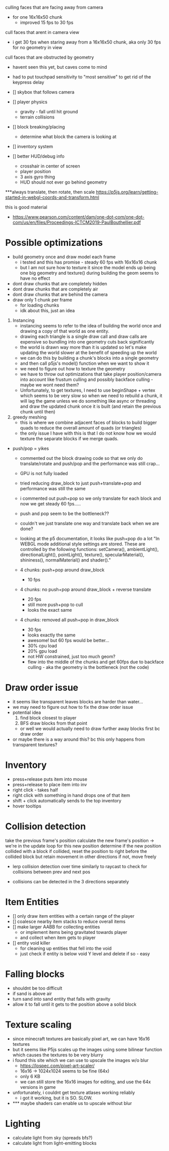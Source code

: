 


culling faces that are facing away from camera
- for one 16x16x50 chunk
    - improved 15 fps to 30 fps


cull faces that arent in camera view
- i get 30 fps when staring away from a 16x16x50 chunk, aka only 30 fps for no geometry in view

cull faces that are obstructed by geometry
- havent seen this yet, but caves come to mind


- had to put touchpad sensitivity to "most sensitive" to get rid of the keypress delay


- [] skybox that follows camera
- [] player physics
    - gravity - fall until hit ground
    - terrain collisions
- [] block breaking/placing
    - determine what block the camera is looking at
- [] inventory system
- [] better HUD/debug info
    - crosshair in center of screen
    - player position
    - 3 axis gyro thing
    - HUD should not ever go behind geometry



***always translate, then rotate, then scale
https://p5js.org/learn/getting-started-in-webgl-coords-and-transform.html

this is good material
- https://www.pearson.com/content/dam/one-dot-com/one-dot-com/us/en/files/Proceedings-ICTCM2019-PaulBouthellier.pdf


# Possible optimizations
- build geometry once and draw model each frame
    - i tested and this has promise - steady 60 fps with 16x16x16 chunk
    - but I am not sure how to texture it since the model ends up being one big geometry
        and texture() during building the geom seems to have no effect
- dont draw chunks that are completely hidden
- dont draw chunks that are completely air
- dont draw chunks that are behind the camera
- draw only 1 chunk per frame
    - for loading chunks
    - idk about this, just an idea

1. Instancing
    - instancing seems to refer to the idea of building the world once
    and drawing a copy of that world as one entity.
    - drawing each triangle is a single draw call and draw calls are expensive so bundling into one geometry cuts back significantly
    - the world is drawn way more than it is updated so let's make updating
    the world slower at the benefit of speeding up the world
    - we can do this by building a chunk's blocks into a single geometry
    - and then call p5js's model() function when we want to show it
    - we need to figure out how to texture the geometry
    - we have to throw out optimizations that take player position/camera into account
    like frustum culling and possibly backface culling - maybe we wont need them?
    - Unfortunately, to get textures, I need to use beginShape + vertex which seems to be very slow so when we need to rebuild a chunk, it will lag the game unless we do something like async or threading and draw the updated chunk once it is built (and retain the previous chunk until then)
2. greedy meshing
    - this is where we combine adjacent faces of blocks to build bigger
    quads to reduce the overall amount of quads (or triangles)
    - the only issue I have with this is that I do not know how we would texture
    the separate blocks if we merge quads.


- push/pop = yikes
    - commented out the block drawing code so that we only do translate/rotate and push/pop
        and the performance was still crap...
    - GPU is not fully loaded
    - tried reducing draw_block to just push+translate+pop and
        performance was still the same
    - i commented out push+pop so we only translate for each block
        and now we get steady 60 fps.....
    - push and pop seem to be the bottleneck??
    - couldn't we just translate one way and translate back when we are done?
    - looking at the p5 documentation, it looks like push+pop do a lot
"In WEBGL mode additional style settings are stored. These are controlled by the following functions: setCamera(), ambientLight(), directionalLight(), pointLight(), texture(), specularMaterial(), shininess(), normalMaterial() and shader()."

    - 4 chunks: push+pop around draw_block
        - 10 fps
    - 4 chunks: no push+pop around draw_block + reverse translate
        - 20 fps
        - still more push+pop to cull
        - looks the exact same
    - 4 chunks: removed all push+pop in draw_block
        - 30 fps
        - looks exactly the same
        - awesome! but 60 fps would be better...
        - 30% cpu load
        - 20% gpu load
        - not HW constrained, just too much geom?
        - flew into the middle of the chunks and get 60fps 
            due to backface culling - aka the geometry is the bottleneck (not the code)

# Draw order issue
- it seems like transparent leaves blocks are harder than water...
- we may need to figure out how to fix the draw order issue
- potential idea
    1. find block closest to player
    2. BFS draw blocks from that point
    - or well we would actually need to draw further away blocks first bc draw order
- or maybe there is a way around this? bc this only happens from transparent textures?

# Inventory
- press+release puts item into mouse
- press+release to place item into inv
- right click - takes half
- right click with something in hand drops one of that item
- shift + click automatically sends to the top inventory
- hover tooltips

# Collision detection
take the previous frame's position
calculate the new frame's position -> we're in the update loop for this new position
determine if the new position collided with a block
if collided, reset the position to right before the collided block 
    but retain movement in other directions
if not, move freely

- lerp collision detection over time similarly to raycast to check for collisions between prev and next pos

- collisions can be detected in the 3 directions separately


# Item Entities
- [] only draw item entities with a certain range of the player
- [] coalesce nearby item stacks to reduce overall items
- [] make larger AABB for collecting entities 
    - or implement items being gravitated towards player
    - and collect when item gets to player
- [] entity void killer
    - for cleaning up entities that fell into the void
    - just check if entity is below void Y level and delete if so - easy

# Falling blocks
- shouldnt be too difficult
- if sand is above air
- turn sand into sand entity that falls with gravity
- allow it to fall until it gets to the position above a solid block

# Texture scaling
- since minecraft textures are basically pixel art, we can have 16x16 textures
- but it seems like P5js scales up the images using some bilinear function 
which causes the textures to be very blurry
- i found this site which we can use to upscale the images w/o blur
    - https://lospec.com/pixel-art-scaler/
    - 16x16 -> 1024x1024 seems to be fine (64x)
    - only 6 KB
    - we can still store the 16x16 images for editing, and use the 64x versions in game
- unfortunately, i couldnt get texture atlases working reliably
    - i got it working, but it is SO. SLOW.
- *** maybe shaders can enable us to upscale without blur


# Lighting
- calculate light from sky (spreads bfs?)
- calculate light from light-emitting blocks
